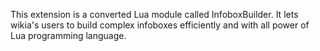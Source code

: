 This extension is a converted Lua module called InfoboxBuilder. It lets wikia's users to build complex infoboxes efficiently and with all power of Lua programming language.
